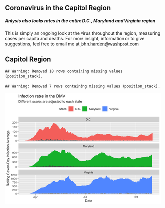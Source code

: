 Coronavirus in the Capitol Region
---------------------------------

##### Anlysis also looks rates in the entire D.C., Maryland and Virginia region

This is simply an ongoing look at the virus throughout the region,
measuring cases per capita and deaths. For more insight, information or
to give suggestions, feel free to email me at
<a href="mailto:john.harden@washpost.com" class="email">john.harden@washpost.com</a>

Capitol Region
--------------

    ## Warning: Removed 18 rows containing missing values (position_stack).

    ## Warning: Removed 7 rows containing missing values (position_stack).

![](README_files/figure-markdown_strict/dmv-1.png)
